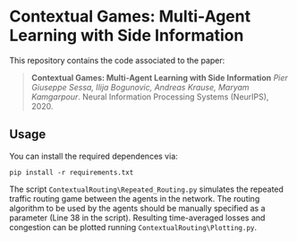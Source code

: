 # Contextual Games: Multi-Agent Learning with Side Information


This repository contains the code associated to the paper:
> **Contextual Games: Multi-Agent Learning with Side Information**
> *Pier Giuseppe Sessa, Ilija Bogunovic, Andreas Krause, Maryam Kamgarpour*.
> Neural Information Processing Systems (NeurIPS), 2020.

Usage
-- 

You can install the required dependences via: 
```setup
pip install -r requirements.txt
```

The script `ContextualRouting\Repeated_Routing.py` simulates the repeated traffic routing game between the agents in the network. The routing algorithm to be used by the agents should be manually specified as a parameter (Line 38 in the script). 
Resulting time-averaged losses and congestion can be plotted running `ContextualRouting\Plotting.py`.
